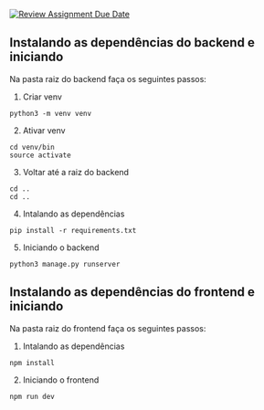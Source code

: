 [![Review Assignment Due Date](https://classroom.github.com/assets/deadline-readme-button-22041afd0340ce965d47ae6ef1cefeee28c7c493a6346c4f15d667ab976d596c.svg)](https://classroom.github.com/a/or_OlRY9)

## Instalando as dependências do backend e iniciando

Na pasta raiz do backend faça os seguintes passos:

1. Criar venv

```
python3 -m venv venv
```

2. Ativar venv

```
cd venv/bin
source activate
```

3. Voltar até a raiz do backend

```
cd ..
cd ..
```

4. Intalando as dependências
```
pip install -r requirements.txt
```

5. Iniciando o backend
```
python3 manage.py runserver 
```

## Instalando as dependências do frontend e iniciando

Na pasta raiz do frontend faça os seguintes passos:



1. Intalando as dependências
```
npm install
```

2. Iniciando o frontend
```
npm run dev
```